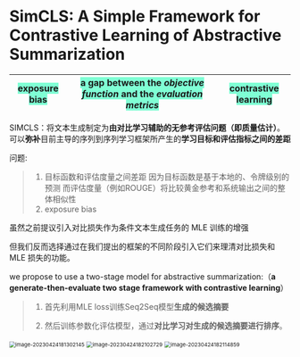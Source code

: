 # SimCLS: A Simple Framework for Contrastive Learning of Abstractive Summarization

| <font style="background: Aquamarine">exposure bias</font> | <font style="background: Aquamarine"> a gap between the *objective function* and the *evaluation* *metrics*</font> | <font style="background: Aquamarine">contrastive learning</font> |
| :-------------------------------------------------------: | :----------------------------------------------------------: | ------------------------------------------------------------ |





SIMCLS：将文本生成制定为**由对比学习辅助的无参考评估问题（即质量估计）**。可以**弥补**目前主导的序列到序列学习框架所产生的**学习目标和评估指标之间的差距**

问题:

> 1. 目标函数和评估度量之间差距
>    因为目标函数是基于本地的、令牌级别的预测
>    而评估度量（例如ROUGE）将比较黄金参考和系统输出之间的整体相似性
> 2. exposure bias



虽然之前提议引入对比损失作为条件文本生成任务的 MLE 训练的增强

但我们反而选择通过在我们提出的框架的不同阶段引入它们来理清对比损失和 MLE 损失的功能。



we propose to use a two-stage model for abstractive summarization:（**a generate-then-evaluate two stage framework with contrastive learning**）

> 1. 首先利用MLE loss训练Seq2Seq模型**生成的候选摘要**
>
> 2. 然后训练参数化评估模型，通过**对比学习对生成的候选摘要进行排序**。



<img src="https://cdn.jsdelivr.net/gh/xin-fight/note_image@main/img/image-20230424181302145.png" alt="image-20230424181302145" style="zoom:67%;" />

<img src="https://cdn.jsdelivr.net/gh/xin-fight/note_image@main/img/image-20230424182102729.png" alt="image-20230424182102729" style="zoom:67%;" />

<img src="https://cdn.jsdelivr.net/gh/xin-fight/note_image@main/img/image-20230424182114859.png" alt="image-20230424182114859" style="zoom:67%;" />